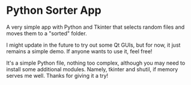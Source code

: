 # Python Sorter App
 A very simple app with Python and Tkinter that selects random files and moves them to a "sorted" folder.

I might update in the future to try out some Qt GUIs, but for now, it just remains a simple demo. If anyone wants to use it, feel free!

It's a simple Python file, nothing too complex, although you may need to install some additional modules. Namely, tkinter and shutil, if memory serves me well. Thanks for giving it a try!